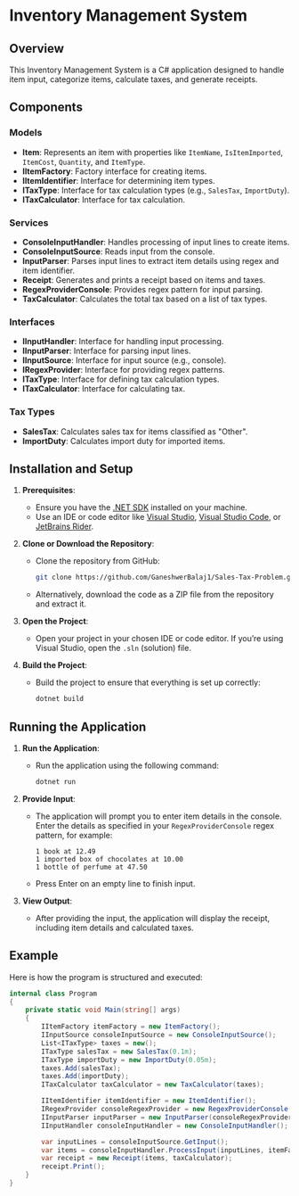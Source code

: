 # Inventory Management System

## Overview

This Inventory Management System is a C# application designed to handle item input, categorize items, calculate taxes, and generate receipts.
## Components

### Models

- **Item**: Represents an item with properties like `ItemName`, `IsItemImported`, `ItemCost`, `Quantity`, and `ItemType`.
- **IItemFactory**: Factory interface for creating items.
- **IItemIdentifier**: Interface for determining item types.
- **ITaxType**: Interface for tax calculation types (e.g., `SalesTax`, `ImportDuty`).
- **ITaxCalculator**: Interface for tax calculation.

### Services

- **ConsoleInputHandler**: Handles processing of input lines to create items.
- **ConsoleInputSource**: Reads input from the console.
- **InputParser**: Parses input lines to extract item details using regex and item identifier.
- **Receipt**: Generates and prints a receipt based on items and taxes.
- **RegexProviderConsole**: Provides regex pattern for input parsing.
- **TaxCalculator**: Calculates the total tax based on a list of tax types.

### Interfaces

- **IInputHandler**: Interface for handling input processing.
- **IInputParser**: Interface for parsing input lines.
- **IInputSource**: Interface for input source (e.g., console).
- **IRegexProvider**: Interface for providing regex patterns.
- **ITaxType**: Interface for defining tax calculation types.
- **ITaxCalculator**: Interface for calculating tax.

### Tax Types

- **SalesTax**: Calculates sales tax for items classified as "Other".
- **ImportDuty**: Calculates import duty for imported items.

## Installation and Setup

1. **Prerequisites**:
   - Ensure you have the [.NET SDK](https://dotnet.microsoft.com/download) installed on your machine.
   - Use an IDE or code editor like [Visual Studio](https://visualstudio.microsoft.com/), [Visual Studio Code](https://code.visualstudio.com/), or [JetBrains Rider](https://www.jetbrains.com/rider/).

2. **Clone or Download the Repository**:
   - Clone the repository from GitHub:
     ```sh
     git clone https://github.com/GaneshwerBalaj1/Sales-Tax-Problem.git
     ```
   - Alternatively, download the code as a ZIP file from the repository and extract it.

3. **Open the Project**:
   - Open your project in your chosen IDE or code editor. If you’re using Visual Studio, open the `.sln` (solution) file.

4. **Build the Project**:
   - Build the project to ensure that everything is set up correctly:
     ```sh
     dotnet build
     ```

## Running the Application

1. **Run the Application**:
   - Run the application using the following command:
     ```sh
     dotnet run
     ```

2. **Provide Input**:
   - The application will prompt you to enter item details in the console. Enter the details as specified in your `RegexProviderConsole` regex pattern, for example:
     ```
     1 book at 12.49
     1 imported box of chocolates at 10.00
     1 bottle of perfume at 47.50
     ```
   - Press Enter on an empty line to finish input.

3. **View Output**:
   - After providing the input, the application will display the receipt, including item details and calculated taxes.

## Example

Here is how the program is structured and executed:

```csharp
internal class Program
{
    private static void Main(string[] args)
    {
        IItemFactory itemFactory = new ItemFactory();
        IInputSource consoleInputSource = new ConsoleInputSource();
        List<ITaxType> taxes = new();
        ITaxType salesTax = new SalesTax(0.1m);
        ITaxType importDuty = new ImportDuty(0.05m);
        taxes.Add(salesTax);
        taxes.Add(importDuty);
        ITaxCalculator taxCalculator = new TaxCalculator(taxes);

        IItemIdentifier itemIdentifier = new ItemIdentifier();
        IRegexProvider consoleRegexProvider = new RegexProviderConsole();
        IInputParser inputParser = new InputParser(consoleRegexProvider, itemIdentifier);
        IInputHandler consoleInputHandler = new ConsoleInputHandler();

        var inputLines = consoleInputSource.GetInput();
        var items = consoleInputHandler.ProcessInput(inputLines, itemFactory, inputParser);
        var receipt = new Receipt(items, taxCalculator);
        receipt.Print();
    }
}
